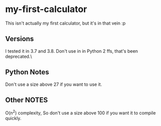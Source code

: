 # my-first-calculator
This isn't actually my first calculator, but it's in that vein :p

## Versions
I tested it in 3.7 and 3.8. Don't use in in Python 2 ffs, that's been deprecated.\
## Python Notes
Don't use a size above 27 if you want to use it.
## Other NOTES
O(n<sup>2</sup>) complexity, So don't use a size above 100 if you want it to compile quickly.
